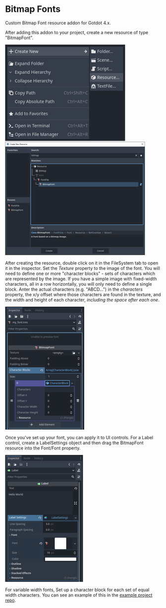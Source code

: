 # Bitmap Fonts

Custom Bitmap Font resource addon for Gotdot 4.x.

After adding this addon to your project, create a new resource of type "BitmapFont".

![Create Resource](./.images/create_resource.png)
![Resource Type](./.images/resource_type.png)

After creating the resource, double click on it in the FileSystem tab to open it in the inspector.
Set the _Texture_ property to the image of the font.
You will need to define one or more "character blocks" - sets of characters which are represented by the image.
If you have a simple image with fixed-width characters, all in a row horizontally, you will only need to define a single block.
Anter the actual characters (e.g. "ABCD...") in the _characters_ property, the x/y offset where those characters are found in the texture, and the width and height of each character, _including the space after each one_.

![BitmapFont Inspector](./.images/inspector.png)


Once you've set up your font, you can apply it to UI controls. For a Label control, create a LabelSettings object and then drag the BitmapFont resource into the Font/Font property.

![Label Inspector](./.images/inspector2.png)

For variable width fonts, Set up a character block for each set of equal width characters. You can see an example of this in the [example project repo](https://github.com/iamcal/godot-bitmap-fonts-example).